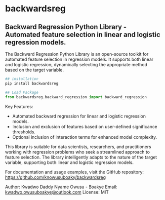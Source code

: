 # backwardsreg

## Backward Regression Python Library - Automated feature selection in linear and logistic regression models.

The Backward Regression Python Library is an open-source toolkit for automated feature selection in regression models. It supports both linear and logistic regression, dynamically selecting the appropriate method based on the target variable.

```python
## installation
pip install backwardsreg
```

```python
## Load Package
from backwardsreg.backward_regression import backward_regression
```

Key Features:
- Automated backward regression for linear and logistic regression models.
- Inclusion and exclusion of features based on user-defined significance thresholds.
- Optional inclusion of interaction terms for enhanced model complexity.

This library is suitable for data scientists, researchers, and practitioners working with regression problems who seek a streamlined approach to feature selection. The library intelligently adapts to the nature of the target variable, supporting both linear and logistic regression models.

For documentation and usage examples, visit the GitHub repository: https://github.com/knowusuboaky/backwardsreg

Author: Kwadwo Daddy Nyame Owusu - Boakye
Email: kwadwo.owusuboakye@outlook.com
License: MIT

